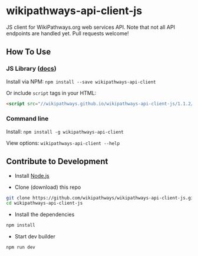 wikipathways-api-client-js
==============

JS client for WikiPathways.org web services API. Note that not all API endpoints are handled yet. Pull requests welcome!

## How To Use

### JS Library ([docs](https://wikipathways.github.io/wikipathways-api-client-js/1.1.2/docs))
Install via NPM:
`npm install --save wikipathways-api-client`

Or include `script` tags in your HTML:
```html
<script src="//wikipathways.github.io/wikipathways-api-client-js/1.1.2/dist/bundle.min.js"></script>
```

### Command line
Install: `npm install -g wikipathways-api-client`

View options: `wikipathways-api-client --help`

## Contribute to Development

* Install [Node.js](https://nodejs.org/)

* Clone (download) this repo
```bash
git clone https://github.com/wikipathways/wikipathways-api-client-js.git
cd wikipathways-api-client-js
```
* Install the dependencies
```bash
npm install
```

* Start dev builder
```bash
npm run dev
```

